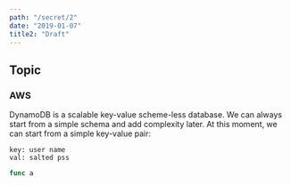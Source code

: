 ```yaml
---
path: "/secret/2"
date: "2019-01-07"
title2: "Draft"
---
```


## Topic




### 

### AWS

DynamoDB is a scalable key-value scheme-less database. We can always start from a simple schema and add complexity later. At this moment, we can start from a simple key-value pair:  

```
key: user name
val: salted pss
```

```go
func a
```